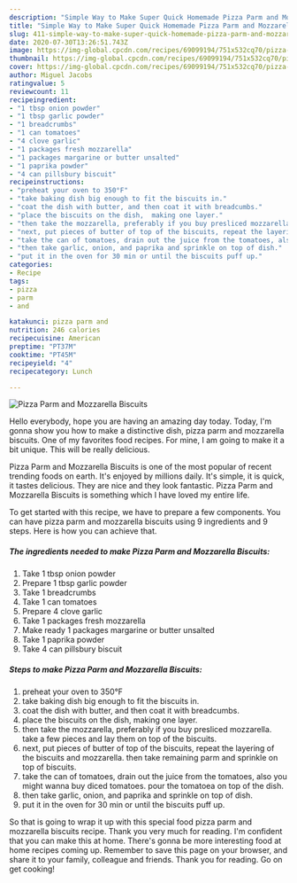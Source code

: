 ```yaml
---
description: "Simple Way to Make Super Quick Homemade Pizza Parm and Mozzarella Biscuits"
title: "Simple Way to Make Super Quick Homemade Pizza Parm and Mozzarella Biscuits"
slug: 411-simple-way-to-make-super-quick-homemade-pizza-parm-and-mozzarella-biscuits
date: 2020-07-30T13:26:51.743Z
image: https://img-global.cpcdn.com/recipes/69099194/751x532cq70/pizza-parm-and-mozzarella-biscuits-recipe-main-photo.jpg
thumbnail: https://img-global.cpcdn.com/recipes/69099194/751x532cq70/pizza-parm-and-mozzarella-biscuits-recipe-main-photo.jpg
cover: https://img-global.cpcdn.com/recipes/69099194/751x532cq70/pizza-parm-and-mozzarella-biscuits-recipe-main-photo.jpg
author: Miguel Jacobs
ratingvalue: 5
reviewcount: 11
recipeingredient:
- "1 tbsp onion powder"
- "1 tbsp garlic powder"
- "1 breadcrumbs"
- "1 can tomatoes"
- "4 clove garlic"
- "1 packages fresh mozzarella"
- "1 packages margarine or butter unsalted"
- "1 paprika powder"
- "4 can pillsbury biscuit"
recipeinstructions:
- "preheat your oven to 350°F"
- "take baking dish big enough to fit the biscuits in."
- "coat the dish with butter, and then coat it with breadcumbs."
- "place the biscuits on the dish,  making one layer."
- "then take the mozzarella, preferably if you buy presliced mozzarella.  take a few pieces and lay them on top of the biscuits."
- "next, put pieces of butter of top of the biscuits, repeat the layering of the biscuits and mozzarella. then take remaining parm and sprinkle on top of biscuits."
- "take the can of tomatoes, drain out the juice from the tomatoes, also you might wanna buy diced tomatoes. pour the tomatoea on top of the dish."
- "then take garlic, onion, and paprika and sprinkle on top of dish."
- "put it in the oven for 30 min or until the biscuits puff up."
categories:
- Recipe
tags:
- pizza
- parm
- and

katakunci: pizza parm and 
nutrition: 246 calories
recipecuisine: American
preptime: "PT37M"
cooktime: "PT45M"
recipeyield: "4"
recipecategory: Lunch

---
```



![Pizza Parm and Mozzarella Biscuits](https://img-global.cpcdn.com/recipes/69099194/751x532cq70/pizza-parm-and-mozzarella-biscuits-recipe-main-photo.jpg)

Hello everybody, hope you are having an amazing day today. Today, I'm gonna show you how to make a distinctive dish, pizza parm and mozzarella biscuits. One of my favorites food recipes. For mine, I am going to make it a bit unique. This will be really delicious.

Pizza Parm and Mozzarella Biscuits is one of the most popular of recent trending foods on earth. It's enjoyed by millions daily. It's simple, it is quick, it tastes delicious. They are nice and they look fantastic. Pizza Parm and Mozzarella Biscuits is something which I have loved my entire life.




To get started with this recipe, we have to prepare a few components. You can have pizza parm and mozzarella biscuits using 9 ingredients and 9 steps. Here is how you can achieve that.

<!--inarticleads1-->

##### The ingredients needed to make Pizza Parm and Mozzarella Biscuits:

1. Take 1 tbsp onion powder
1. Prepare 1 tbsp garlic powder
1. Take 1 breadcrumbs
1. Take 1 can tomatoes
1. Prepare 4 clove garlic
1. Take 1 packages fresh mozzarella
1. Make ready 1 packages margarine or butter unsalted
1. Take 1 paprika powder
1. Take 4 can pillsbury biscuit




<!--inarticleads2-->

##### Steps to make Pizza Parm and Mozzarella Biscuits:

1. preheat your oven to 350°F
1. take baking dish big enough to fit the biscuits in.
1. coat the dish with butter, and then coat it with breadcumbs.
1. place the biscuits on the dish,  making one layer.
1. then take the mozzarella, preferably if you buy presliced mozzarella.  take a few pieces and lay them on top of the biscuits.
1. next, put pieces of butter of top of the biscuits, repeat the layering of the biscuits and mozzarella. then take remaining parm and sprinkle on top of biscuits.
1. take the can of tomatoes, drain out the juice from the tomatoes, also you might wanna buy diced tomatoes. pour the tomatoea on top of the dish.
1. then take garlic, onion, and paprika and sprinkle on top of dish.
1. put it in the oven for 30 min or until the biscuits puff up.




So that is going to wrap it up with this special food pizza parm and mozzarella biscuits recipe. Thank you very much for reading. I'm confident that you can make this at home. There's gonna be more interesting food at home recipes coming up. Remember to save this page on your browser, and share it to your family, colleague and friends. Thank you for reading. Go on get cooking!
